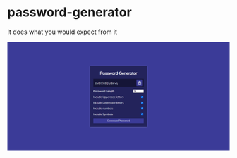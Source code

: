 # password-generator
It does what you would expect from it

![Alt text](screenshot.png?raw=true "Screenshot")
